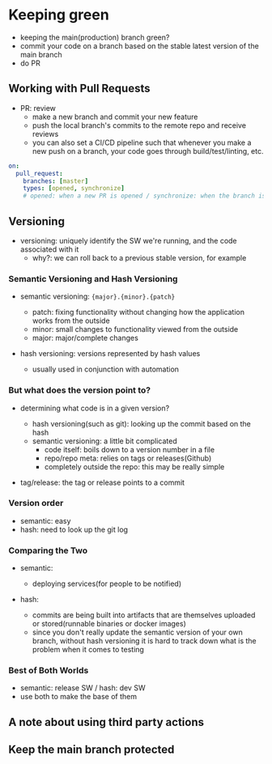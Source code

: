 # Keeping green
- keeping the main(production) branch green?
- commit your code on a branch based on the stable latest version of the main branch
- do PR 

## Working with Pull Requests
- PR: review
  - make a new branch and commit your new feature
  - push the local branch's commits to the remote repo and receive reviews
  - you can also set a CI/CD pipeline such that whenever you make a new push on a branch,
  your code goes through build/test/linting, etc.

```yml
on:
  pull_request:
    branches: [master]
    types: [opened, synchronize]
    # opened: when a new PR is opened / synchronize: when the branch is updated
```

## Versioning
- versioning: uniquely identify the SW we're running, and the code associated with it
  - why?: we can roll back to a previous stable version, for example

### Semantic Versioning and Hash Versioning
- semantic versioning: `{major}.{minor}.{patch}`
  - patch: fixing functionality without changing how the application works from the outside
  - minor: small changes to functionality viewed from the outside
  - major: major/complete changes

- hash versioning: versions represented by hash values
  - usually used in conjunction with automation

### But what does the version point to?
- determining what code is in a given version?
  - hash versioning(such as git): looking up the commit based on the hash
  - semantic versioning: a little bit complicated
    - code itself: boils down to a version number in a file
    - repo/repo meta: relies on tags or releases(Github)
    - completely outside the repo: this may be really simple

- tag/release: the tag or release points to a commit

### Version order
- semantic: easy
- hash: need to look up the git log

### Comparing the Two
- semantic: 
  - deploying services(for people to be notified)

- hash:
  - commits are being built into artifacts that are themselves uploaded or stored(runnable binaries or docker images)
  - since you don't really update the semantic version of your own branch, without hash versioning it is hard to track down what is the problem when it comes to testing

### Best of Both Worlds
- semantic: release SW / hash: dev SW
- use both to make the base of them

## A note about using third party actions

## Keep the main branch protected

